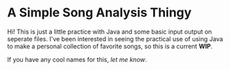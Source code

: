 # A Simple Song Analysis Thingy

Hi! This is just a little practice with Java and some basic input output on seperate files. 
I've been interested in seeing the practical use of using Java to make a personal collection
of favorite songs, so this is a current **WIP**.

If you have any cool names for this, *let me know*.
